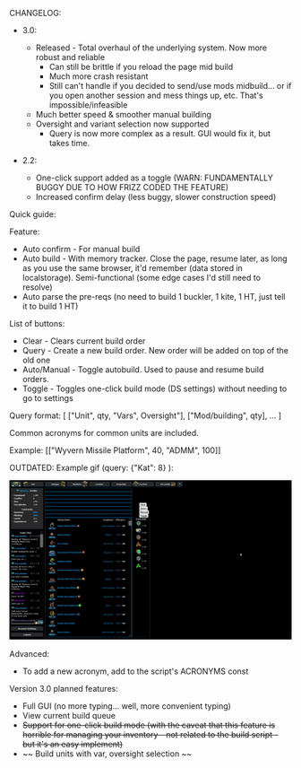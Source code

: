 CHANGELOG:

* 3.0:
	* Released - Total overhaul of the underlying system. Now more robust and reliable
		* Can still be brittle if you reload the page mid build
		* Much more crash resistant
		* Still can't handle if you decided to send/use mods midbuild... or if you open another session and mess things up, etc. That's impossible/infeasible
	* Much better speed & smoother manual building
	* Oversight and variant selection now supported
		* Query is now more complex as a result. GUI would fix it, but takes time.

* 2.2: 
	* One-click support added as a toggle (WARN: FUNDAMENTALLY BUGGY DUE TO HOW FRIZZ CODED THE FEATURE)
	* Increased confirm delay (less buggy, slower construction speed)

Quick guide:

Feature:
* Auto confirm - For manual build
* Auto build - With memory tracker. Close the page, resume later, as long as you use the same browser, it'd remember (data stored in localstorage). Semi-functional (some edge cases I'd still need to resolve)
* Auto parse the pre-reqs (no need to build 1 buckler, 1 kite, 1 HT, just tell it to build 1 HT)


List of buttons:
* Clear - Clears current build order
* Query - Create a new build order. New order will be added on top of the old one
* Auto/Manual - Toggle autobuild. Used to pause and resume build orders.
* Toggle - Toggles one-click build mode (DS settings) without needing to go to settings

Query format:
[
	["Unit", qty, "Vars", Oversight"],
	["Mod/building", qty],
	...
]


Common acronyms for common units are included.

Example:
[["Wyvern Missile Platform", 40, "ADMM", 100]]

OUTDATED:
Example gif (query: {"Kat": 8} ):

![Alt Text](https://github.com/LN-24111/dropshock-scripts/blob/main/building_script/tutorial.gif)

Advanced:
* To add a new acronym, add to the script's ACRONYMS const

Version 3.0 planned features:
* Full GUI (no more typing... well, more convenient typing)
* View current build queue
* ~~Support for one-click build mode (with the caveat that this feature is horrible for managing your inventory - not related to the build script - but it's an easy implement)~~
* ~~ Build units with var, oversight selection ~~
